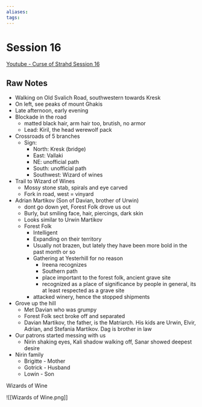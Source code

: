 ```yaml
---
aliases: 
tags: 
---
```


# Session 16

[Youtube - Curse of Strahd Session 16](https://youtu.be/A_UzvbvN_u0)

## Raw Notes

- Walking on Old Svalich Road, southwestern towards Kresk
- On left, see peaks of mount Ghakis
- Late afternoon, early evening
- Blockade in the road
	- matted black hair, arm hair too, brutish, no armor
	- Lead: Kiril, the head werewolf pack
- Crossroads of 5 branches
	- Sign:
		- North: Kresk (bridge)
		- East: Vallaki
		- NE: unofficial path
		- South: unofficial path
		- Southwest: Wizard of wines
- Trail to Wizard of Wines
	- Mossy stone stab, spirals and eye carved
	- Fork in road, west = vinyard
- Adrian Martikov (Son of Davian, brother of Urwin)
	- dont go down yet, Forest Folk drove us out
	- Burly, but smiling face, hair, piercings, dark skin
	- Looks similar to Urwin Martikov
	- Forest Folk
		- Intelligent
		- Expanding on their territory
		- Usually not brazen, but lately they have been more bold in the past month or so
		- Gathering at Yesterhill for no reason
			- Ireena recognizes
			- Southern path
			- place important to the forest folk, ancient grave site
			- recognized as a place of significance by people in general, its at least respected as a grave site
		- attacked winery, hence the stopped shipments
- Grove up the hill
	- Met Davian who was grumpy
	- Forest Folk sect broke off and separated
	- Davian Martikov, the father, is the Matriarch. His kids are Urwin, Elvir, Adrian, and Stefania Martikov. Dag is brother in law
- Our patrons started messing with us
	- Nirin shaking eyes, Kali shadow walking off, Sanar showed deepest desire
- Nirin family
	- Brigitte - Mother
	- Gotrick - Husband
	- Lowin - Son

Wizards of Wine

![[Wizards of Wine.png]]
